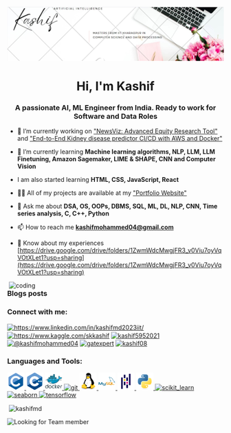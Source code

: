 ![logo](https://github.com/KASHIFMD/KASHIFMD/blob/main/banner.jpeg)
<h1 align="center">Hi, I'm Kashif</h1>
<h3 align="center">A passionate AI, ML Engineer from India. Ready to work for Software and Data Roles</h3>



- 🔭 I’m currently working on ["NewsViz: Advanced Equity Research Tool"](https://github.com/KASHIFMD/NewsViz-Advanced-Equity-Research-Tool) and ["End-to-End Kidney disease predictor CI/CD with AWS and Docker"](https://github.com/KASHIFMD/End-to-End-Kidney-Disease-Predictor-CI-CD-with-AWS-and-Docker)

- 🌱 I’m currently learning **Machine learning algorithms, NLP, LLM, LLM Finetuning, Amazon Sagemaker, LIME & SHAPE, CNN and Computer Vision**

- I am also started learning **HTML, CSS, JavaScript, React**

- 👨‍💻 All of my projects are available at my ["Portfolio Website"](https://linktr.ee/kashif_DA)

- 💬 Ask me about **DSA, OS, OOPs, DBMS, SQL, ML, DL, NLP, CNN, Time series analysis, C, C++, Python**

- 📫 How to reach me **kashifmohammed04@gmail.com**

- 📄 Know about my experiences [https://drive.google.com/drive/folders/1ZwmWdcMwgjFR3_v0Viu7oyVqVOtXLet1?usp=sharing](https://drive.google.com/drive/folders/1ZwmWdcMwgjFR3_v0Viu7oyVqVOtXLet1?usp=sharing)


<img align="right" alt="coding" width="500" src = "https://media.giphy.com/media/jMbfmwkrcm82PRlYa9/giphy.gif">


### Blogs posts
<!-- BLOG-POST-LIST:START -->
<!-- BLOG-POST-LIST:END -->

<h3 align="left">Connect with me:</h3>
<p align="left">
<a href="https://linkedin.com/in/https://www.linkedin.com/in/kashifmd2023iit/" target="blank"><img align="center" src="https://raw.githubusercontent.com/rahuldkjain/github-profile-readme-generator/master/src/images/icons/Social/linked-in-alt.svg" alt="https://www.linkedin.com/in/kashifmd2023iit/" height="30" width="40" /></a>
<a href="https://kaggle.com/https://www.kaggle.com/skkashif" target="blank"><img align="center" src="https://raw.githubusercontent.com/rahuldkjain/github-profile-readme-generator/master/src/images/icons/Social/kaggle.svg" alt="https://www.kaggle.com/skkashif" height="30" width="40" /></a>
<a href="https://instagram.com/kashif5952021" target="blank"><img align="center" src="https://raw.githubusercontent.com/rahuldkjain/github-profile-readme-generator/master/src/images/icons/Social/instagram.svg" alt="kashif5952021" height="30" width="40" /></a>
<a href="https://medium.com/@kashifmohammed04" target="blank"><img align="center" src="https://raw.githubusercontent.com/rahuldkjain/github-profile-readme-generator/master/src/images/icons/Social/medium.svg" alt="@kashifmohammed04" height="30" width="40" /></a>
<a href="https://www.youtube.com/c/gatexpert" target="blank"><img align="center" src="https://raw.githubusercontent.com/rahuldkjain/github-profile-readme-generator/master/src/images/icons/Social/youtube.svg" alt="gatexpert" height="30" width="40" /></a>
<a href="https://codeforces.com/profile/kashif08" target="blank"><img align="center" src="https://raw.githubusercontent.com/rahuldkjain/github-profile-readme-generator/master/src/images/icons/Social/codeforces.svg" alt="kashif08" height="30" width="40" /></a>
</p>

<h3 align="left">Languages and Tools:</h3>
<p align="left"> <a href="https://www.cprogramming.com/" target="_blank" rel="noreferrer"> <img src="https://raw.githubusercontent.com/devicons/devicon/master/icons/c/c-original.svg" alt="c" width="40" height="40"/> </a> <a href="https://www.w3schools.com/cpp/" target="_blank" rel="noreferrer"> <img src="https://raw.githubusercontent.com/devicons/devicon/master/icons/cplusplus/cplusplus-original.svg" alt="cplusplus" width="40" height="40"/> </a> <a href="https://www.docker.com/" target="_blank" rel="noreferrer"> <img src="https://raw.githubusercontent.com/devicons/devicon/master/icons/docker/docker-original-wordmark.svg" alt="docker" width="40" height="40"/> </a> <a href="https://git-scm.com/" target="_blank" rel="noreferrer"> <img src="https://www.vectorlogo.zone/logos/git-scm/git-scm-icon.svg" alt="git" width="40" height="40"/> </a> <a href="https://www.linux.org/" target="_blank" rel="noreferrer"> <img src="https://raw.githubusercontent.com/devicons/devicon/master/icons/linux/linux-original.svg" alt="linux" width="40" height="40"/> </a> <a href="https://www.mysql.com/" target="_blank" rel="noreferrer"> <img src="https://raw.githubusercontent.com/devicons/devicon/master/icons/mysql/mysql-original-wordmark.svg" alt="mysql" width="40" height="40"/> </a> <a href="https://pandas.pydata.org/" target="_blank" rel="noreferrer"> <img src="https://raw.githubusercontent.com/devicons/devicon/2ae2a900d2f041da66e950e4d48052658d850630/icons/pandas/pandas-original.svg" alt="pandas" width="40" height="40"/> </a> <a href="https://www.python.org" target="_blank" rel="noreferrer"> <img src="https://raw.githubusercontent.com/devicons/devicon/master/icons/python/python-original.svg" alt="python" width="40" height="40"/> </a> <a href="https://scikit-learn.org/" target="_blank" rel="noreferrer"> <img src="https://upload.wikimedia.org/wikipedia/commons/0/05/Scikit_learn_logo_small.svg" alt="scikit_learn" width="40" height="40"/> </a> <a href="https://seaborn.pydata.org/" target="_blank" rel="noreferrer"> <img src="https://seaborn.pydata.org/_images/logo-mark-lightbg.svg" alt="seaborn" width="40" height="40"/> </a> <a href="https://www.tensorflow.org" target="_blank" rel="noreferrer"> <img src="https://www.vectorlogo.zone/logos/tensorflow/tensorflow-icon.svg" alt="tensorflow" width="40" height="40"/> </a> </p>

<p>&nbsp;<img align="center" src="https://github-readme-stats.vercel.app/api?username=kashifmd&show_icons=true&locale=en" alt="kashifmd" /></p>
<img alt="Looking for Team member" width="300" src = "https://media.giphy.com/media/3AEMVHLJQm8MwC9dMw/giphy.gif", class="center">
<!--
### Hi there 👋

**KASHIFMD/KASHIFMD** is a ✨ _special_ ✨ repository because its `README.md` (this file) appears on your GitHub profile.

Here are some ideas to get you started:

- 🔭 I’m currently working on ...
- 🌱 I’m currently learning ...
- 👯 I’m looking to collaborate on ...
- 🤔 I’m looking for help with ...
- 💬 Ask me about ...
- 📫 How to reach me: ...
- 😄 Pronouns: ...
- ⚡ Fun fact: ...
-->
